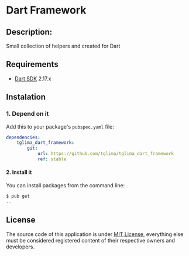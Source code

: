 # Dart Framework

## Description: 
Small collection of helpers and created for Dart

## Requirements
* [Dart SDK](https://dart.dev/get-dart) 2.17.x

## Instalation
### 1. Depend on it

Add this to your package's `pubspec.yaml` file:

```yaml
dependencies:
    tglima_dart_framework: 
        git:
            url: https://github.com/tglima/tglima_dart_framework
            ref: stable
```
#### 2. Install it

You can install packages from the command line:

```bash
$ pub get
..
```

## License
The source code of this application is under [MIT License](LICENSE), everything else must be considered registered content of their respective owners and developers.